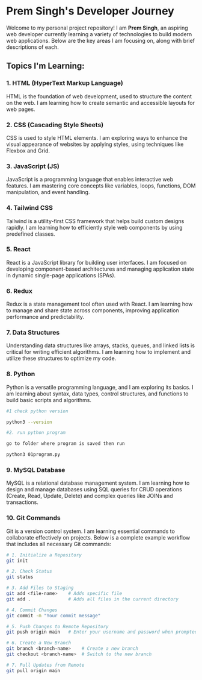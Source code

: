 # Prem Singh's Developer Journey

Welcome to my personal project repository! I am **Prem Singh**, an aspiring web developer currently learning a variety of technologies to build modern web applications. Below are the key areas I am focusing on, along with brief descriptions of each.

## Topics I'm Learning:

### 1. HTML (HyperText Markup Language)
HTML is the foundation of web development, used to structure the content on the web. I am learning how to create semantic and accessible layouts for web pages.

### 2. CSS (Cascading Style Sheets)
CSS is used to style HTML elements. I am exploring ways to enhance the visual appearance of websites by applying styles, using techniques like Flexbox and Grid.

### 3. JavaScript (JS)
JavaScript is a programming language that enables interactive web features. I am mastering core concepts like variables, loops, functions, DOM manipulation, and event handling.

### 4. Tailwind CSS
Tailwind is a utility-first CSS framework that helps build custom designs rapidly. I am learning how to efficiently style web components by using predefined classes.

### 5. React
React is a JavaScript library for building user interfaces. I am focused on developing component-based architectures and managing application state in dynamic single-page applications (SPAs).

### 6. Redux
Redux is a state management tool often used with React. I am learning how to manage and share state across components, improving application performance and predictability.

### 7. Data Structures
Understanding data structures like arrays, stacks, queues, and linked lists is critical for writing efficient algorithms. I am learning how to implement and utilize these structures to optimize my code.

### 8. Python
Python is a versatile programming language, and I am exploring its basics. I am learning about syntax, data types, control structures, and functions to build basic scripts and algorithms.

```bash
#1 check python version

python3 --version

#2. run python program

go to folder where program is saved then run 

python3 01program.py
```

### 9. MySQL Database
MySQL is a relational database management system. I am learning how to design and manage databases using SQL queries for CRUD operations (Create, Read, Update, Delete) and complex queries like JOINs and transactions.

### 10. Git Commands
Git is a version control system. I am learning essential commands to collaborate effectively on projects. Below is a complete example workflow that includes all necessary Git commands:

```bash
# 1. Initialize a Repository
git init

# 2. Check Status
git status

# 3. Add Files to Staging
git add <file-name>    # Adds specific file
git add .              # Adds all files in the current directory

# 4. Commit Changes
git commit -m "Your commit message"

# 5. Push Changes to Remote Repository
git push origin main   # Enter your username and password when prompted

# 6. Create a New Branch
git branch <branch-name>    # Create a new branch
git checkout <branch-name>  # Switch to the new branch

# 7. Pull Updates from Remote
git pull origin main
